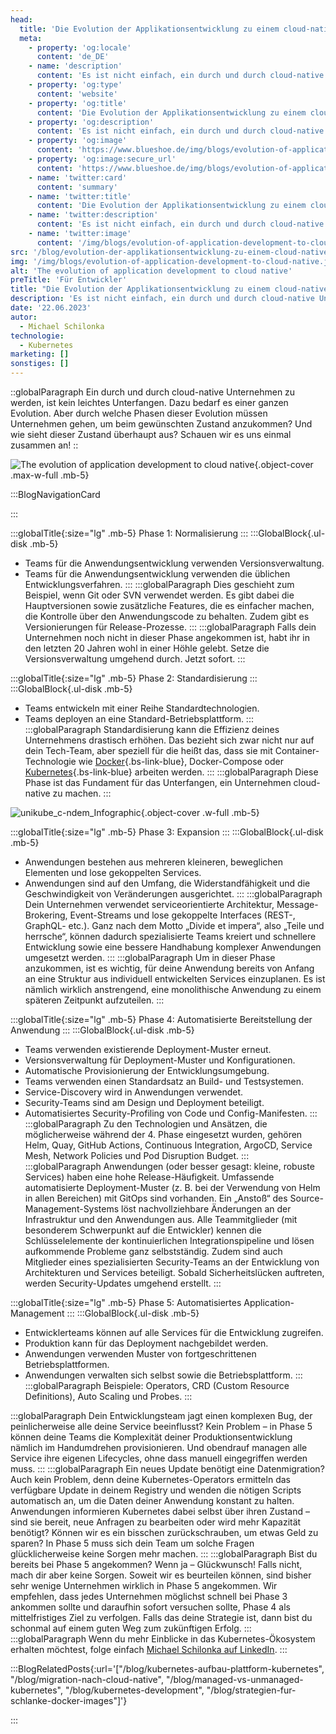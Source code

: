 ```yaml
---
head:
  title: 'Die Evolution der Applikationsentwicklung zu einem cloud-native Ansatz'
  meta:
    - property: 'og:locale'
      content: 'de_DE'
    - name: 'description'
      content: 'Es ist nicht einfach, ein durch und durch cloud-native Unternehmen zu werden. Werfen Sie einen Blick auf die ✅ 5 Stufen ✅ unseres Cloud Native Development Evolution Model für DevOps!'
    - property: 'og:type'
      content: 'website'
    - property: 'og:title'
      content: 'Die Evolution der Applikationsentwicklung zu einem cloud-native Ansatz'
    - property: 'og:description'
      content: 'Es ist nicht einfach, ein durch und durch cloud-native Unternehmen zu werden. Werfen Sie einen Blick auf die ✅ 5 Stufen ✅ unseres Cloud Native Development Evolution Model für DevOps!'
    - property: 'og:image'
      content: 'https://www.blueshoe.de/img/blogs/evolution-of-application-development-to-cloud-native.jpg'
    - property: 'og:image:secure_url'
      content: 'https://www.blueshoe.de/img/blogs/evolution-of-application-development-to-cloud-native.jpg'
    - name: 'twitter:card'
      content: 'summary'
    - name: 'twitter:title'
      content: 'Die Evolution der Applikationsentwicklung zu einem cloud-native Ansatz'
    - name: 'twitter:description'
      content: 'Es ist nicht einfach, ein durch und durch cloud-native Unternehmen zu werden. Werfen Sie einen Blick auf die ✅ 5 Stufen ✅ unseres Cloud Native Development Evolution Model für DevOps!'
    - name: 'twitter:image'
      content: '/img/blogs/evolution-of-application-development-to-cloud-native.jpg'
src: '/blog/evolution-der-applikationsentwicklung-zu-einem-cloud-native-ansatz'
img: '/img/blogs/evolution-of-application-development-to-cloud-native.jpg'
alt: 'The evolution of application development to cloud native'
preTitle: 'Für Entwickler'
title: "Die Evolution der Applikationsentwicklung zu einem cloud-native Ansatz"
description: 'Es ist nicht einfach, ein durch und durch cloud-native Unternehmen zu werden. Werfen Sie einen Blick auf die ✅ 5 Stufen ✅ unseres Cloud Native Development Evolution Model für DevOps!'
date: '22.06.2023'
autor:
  - Michael Schilonka
technologie:
  - Kubernetes
marketing: []
sonstiges: []
---
```

::globalParagraph
Ein durch und durch cloud-native Unternehmen zu werden, ist kein leichtes Unterfangen. Dazu bedarf es einer ganzen Evolution. Aber durch welche Phasen dieser Evolution müssen Unternehmen gehen, um beim gewünschten Zustand anzukommen? Und wie sieht dieser Zustand überhaupt aus? Schauen wir es uns einmal zusammen an!
::
<!--more-->

![The evolution of application development to cloud native](/img/blogs/evolution-of-application-development-to-cloud-native.jpg){.object-cover .max-w-full .mb-5}

:::BlogNavigationCard

:::

:::globalTitle{:size="lg" .mb-5}
Phase 1: Normalisierung
:::
:::GlobalBlock{.ul-disk .mb-5}
- Teams für die Anwendungsentwicklung verwenden Versionsverwaltung.
- Teams für die Anwendungsentwicklung verwenden die üblichen Entwicklungsverfahren.
:::
:::globalParagraph
Dies geschieht zum Beispiel, wenn Git oder SVN verwendet werden. Es gibt dabei die Hauptversionen sowie zusätzliche Features, die es einfacher machen, die Kontrolle über den Anwendungscode zu behalten. Zudem gibt es Versionierungen für Release-Prozesse.
:::
:::globalParagraph
Falls dein Unternehmen noch nicht in dieser Phase angekommen ist, habt ihr in den letzten 20 Jahren wohl in einer Höhle gelebt. Setze die Versionsverwaltung umgehend durch. Jetzt sofort.
:::

:::globalTitle{:size="lg" .mb-5}
Phase 2: Standardisierung
:::
:::GlobalBlock{.ul-disk .mb-5}
- Teams entwickeln mit einer Reihe Standardtechnologien.
- Teams deployen an eine Standard-Betriebsplattform.
:::
:::globalParagraph
  Standardisierung kann die Effizienz deines Unternehmens drastisch erhöhen. Das bezieht sich zwar nicht nur auf dein Tech-Team, aber speziell für die heißt das, dass sie mit Container-Technologie wie [Docker](/blog/strategien-fur-schlanke-docker-images/){.bs-link-blue}, Docker-Compose oder [Kubernetes](/blog/kubernetes-development/){.bs-link-blue} arbeiten werden.
:::
:::globalParagraph
Diese Phase ist das Fundament für das Unterfangen, ein Unternehmen cloud-native zu machen.
:::

![unikube_c-ndem_Infographic](/img/blogs/unikube_c-ndem_Infographic.jpg){.object-cover .w-full .mb-5}

:::globalTitle{:size="lg" .mb-5}
Phase 3: Expansion
:::
:::GlobalBlock{.ul-disk .mb-5}
- Anwendungen bestehen aus mehreren kleineren, beweglichen Elementen und lose gekoppelten Services.
- Anwendungen sind auf den Umfang, die Widerstandfähigkeit und die Geschwindigkeit von Veränderungen ausgerichtet.
:::
:::globalParagraph
Dein Unternehmen verwendet serviceorientierte Architektur, Message-Brokering, Event-Streams und lose gekoppelte Interfaces (REST-, GraphQL- etc.). Ganz nach dem Motto „Divide et impera“, also „Teile und herrsche“, können dadurch spezialisierte Teams kreiert und schnellere Entwicklung sowie eine bessere Handhabung komplexer Anwendungen umgesetzt werden.
:::
:::globalParagraph
Um in dieser Phase anzukommen, ist es wichtig, für deine Anwendung bereits von Anfang an eine Struktur aus individuell entwickelten Services einzuplanen. Es ist nämlich wirklich anstrengend, eine monolithische Anwendung zu einem späteren Zeitpunkt aufzuteilen.
:::

:::globalTitle{:size="lg" .mb-5}
Phase 4: Automatisierte Bereitstellung der Anwendung
:::
:::GlobalBlock{.ul-disk .mb-5}
- Teams verwenden existierende Deployment-Muster erneut.
- Versionsverwaltung für Deployment-Muster und Konfigurationen.
- Automatische Provisionierung der Entwicklungsumgebung.
- Teams verwenden einen Standardsatz an Build- und Testsystemen.
- Service-Discovery wird in Anwendungen verwendet.
- Security-Teams sind am Design und Deployment beteiligt.
- Automatisiertes Security-Profiling von Code und Config-Manifesten.
:::
:::globalParagraph
Zu den Technologien und Ansätzen, die möglicherweise während der 4. Phase eingesetzt wurden, gehören Helm, Quay, GitHub Actions, Continuous Integration, ArgoCD, Service Mesh, Network Policies und Pod Disruption Budget.
:::
:::globalParagraph
Anwendungen (oder besser gesagt: kleine, robuste Services) haben eine hohe Release-Häufigkeit. Umfassende automatisierte Deployment-Muster (z. B. bei der Verwendung von Helm in allen Bereichen) mit GitOps sind vorhanden. Ein „Anstoß“ des Source-Management-Systems löst nachvollziehbare Änderungen an der Infrastruktur und den Anwendungen aus. Alle Teammitglieder (mit besonderem Schwerpunkt auf die Entwickler) kennen die Schlüsselelemente der kontinuierlichen Integrationspipeline und lösen aufkommende Probleme ganz selbstständig. Zudem sind auch Mitglieder eines spezialisierten Security-Teams an der Entwicklung von Architekturen und Services beteiligt. Sobald Sicherheitslücken auftreten, werden Security-Updates umgehend erstellt.
:::

:::globalTitle{:size="lg" .mb-5}
Phase 5: Automatisiertes Application-Management
:::
:::GlobalBlock{.ul-disk .mb-5}
- Entwicklerteams können auf alle Services für die Entwicklung zugreifen.
- Produktion kann für das Deployment nachgebildet werden.
- Anwendungen verwenden Muster von fortgeschrittenen Betriebsplattformen.
- Anwendungen verwalten sich selbst sowie die Betriebsplattform.
:::
:::globalParagraph
Beispiele: Operators, CRD (Custom Resource Definitions), Auto Scaling und Probes.
:::

:::globalParagraph
Dein Entwicklungsteam jagt einen komplexen Bug, der peinlicherweise alle deine Service beeinflusst? Kein Problem – in Phase 5 können deine Teams die Komplexität deiner Produktionsentwicklung nämlich im Handumdrehen provisionieren. Und obendrauf managen alle Service ihre eigenen Lifecycles, ohne dass manuell eingegriffen werden muss.
:::
:::globalParagraph
Ein neues Update benötigt eine Datenmigration? Auch kein Problem, denn deine Kubernetes-Operators ermitteln das verfügbare Update in deinem Registry und wenden die nötigen Scripts automatisch an, um die Daten deiner Anwendung konstant zu halten. Anwendungen informieren Kubernetes dabei selbst über ihren Zustand – sind sie bereit, neue Anfragen zu bearbeiten oder wird mehr Kapazität benötigt? Können wir es ein bisschen zurückschrauben, um etwas Geld zu sparen? In Phase 5 muss sich dein Team um solche Fragen glücklicherweise keine Sorgen mehr machen.
:::
:::globalParagraph
Bist du bereits bei Phase 5 angekommen? Wenn ja – Glückwunsch! Falls nicht, mach dir aber keine Sorgen. Soweit wir es beurteilen können, sind bisher sehr wenige Unternehmen wirklich in Phase 5 angekommen. Wir empfehlen, dass jedes Unternehmen möglichst schnell bei Phase 3 ankommen sollte und daraufhin sofort versuchen sollte, Phase 4 als mittelfristiges Ziel zu verfolgen. Falls das deine Strategie ist, dann bist du schonmal auf einem guten Weg zum zukünftigen Erfolg.
:::
:::globalParagraph
Wenn du mehr Einblicke in das Kubernetes-Ökosystem erhalten möchtest, folge einfach <a href="https://www.linkedin.com/in/michael-schilonka/" class="text-bs-blue hover:underline hover:decoration-bs-blue hover:decoration-solid" target="_blank">Michael Schilonka auf LinkedIn</a>.
:::


:::BlogRelatedPosts{:url='["/blog/kubernetes-aufbau-plattform-kubernetes", "/blog/migration-nach-cloud-native", "/blog/managed-vs-unmanaged-kubernetes", "/blog/kubernetes-development", "/blog/strategien-fur-schlanke-docker-images"]'}

:::